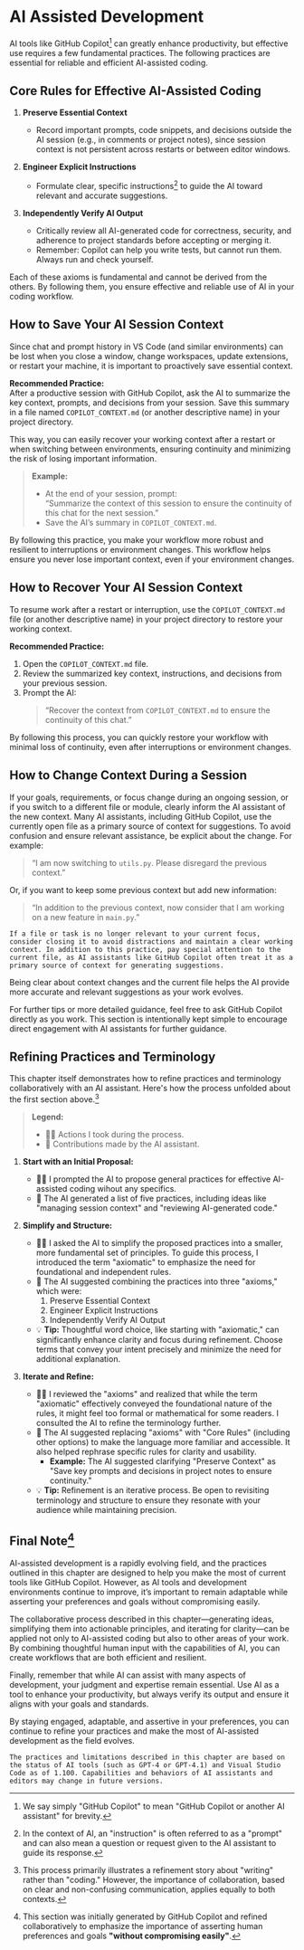 # AI Assisted Development

AI tools like GitHub Copilot[^1] can greatly enhance productivity, but effective use requires a few fundamental practices. The following practices are essential for reliable and efficient AI-assisted coding.

## Core Rules for Effective AI-Assisted Coding

1. **Preserve Essential Context**
   - Record important prompts, code snippets, and decisions outside the AI session (e.g., in comments or project notes), since session context is not persistent across restarts or between editor windows.

2. **Engineer Explicit Instructions**
   - Formulate clear, specific instructions[^2] to guide the AI toward relevant and accurate suggestions.

3. **Independently Verify AI Output**
   - Critically review all AI-generated code for correctness, security, and adherence to project standards before accepting or merging it.
   - Remember: Copilot can help you write tests, but cannot run them. Always run and check yourself.

Each of these axioms is fundamental and cannot be derived from the others. By following them, you ensure effective and reliable use of AI in your coding workflow.

## How to Save Your AI Session Context

Since chat and prompt history in VS Code (and similar environments) can be lost when you close a window, change workspaces, update extensions, or restart your machine, it is important to proactively save essential context.

**Recommended Practice:**  
After a productive session with GitHub Copilot, ask the AI to summarize the key context, prompts, and decisions from your session. Save this summary in a file named `COPILOT_CONTEXT.md` (or another descriptive name) in your project directory.

This way, you can easily recover your working context after a restart or when switching between environments, ensuring continuity and minimizing the risk of losing important information.

> **Example:**  
> - At the end of your session, prompt:  
>   “Summarize the context of this session to ensure the continuity of this chat for the next session.”
> - Save the AI’s summary in `COPILOT_CONTEXT.md`.

By following this practice, you make your workflow more robust and resilient to interruptions or environment changes. This workflow helps ensure you never lose important context, even if your environment changes.

## How to Recover Your AI Session Context

To resume work after a restart or interruption, use the `COPILOT_CONTEXT.md` file (or another descriptive name) in your project directory to restore your working context.

**Recommended Practice:**  
1. Open the `COPILOT_CONTEXT.md` file.  
2. Review the summarized key context, instructions, and decisions from your previous session.  
3. Prompt the AI:  
   > “Recover the context from `COPILOT_CONTEXT.md` to ensure the continuity of this chat.”

By following this process, you can quickly restore your workflow with minimal loss of continuity, even after interruptions or environment changes.

## How to Change Context During a Session

If your goals, requirements, or focus change during an ongoing session, or if you switch to a different file or module, clearly inform the AI assistant of the new context. Many AI assistants, including GitHub Copilot, use the currently open file as a primary source of context for suggestions. To avoid confusion and ensure relevant assistance, be explicit about the change. For example:

> “I am now switching to `utils.py`. Please disregard the previous context.”

Or, if you want to keep some previous context but add new information:

> “In addition to the previous context, now consider that I am working on a new feature in `main.py`.”

```{tip}
If a file or task is no longer relevant to your current focus, consider closing it to avoid distractions and maintain a clear working context. In addition to this practice, pay special attention to the current file, as AI assistants like GitHub Copilot often treat it as a primary source of context for generating suggestions.
```

Being clear about context changes and the current file helps the AI provide more accurate and relevant suggestions as your work evolves.

For further tips or more detailed guidance, feel free to ask GitHub Copilot directly as you work. This section is intentionally kept simple to encourage direct engagement with AI assistants for further guidance.

## Refining Practices and Terminology

This chapter itself demonstrates how to refine practices and terminology collaboratively with an AI assistant. Here's how the process unfolded about the first section above.[^3]

> **Legend:**  
> - 🧑‍💻 Actions I took during the process.  
> - 🤖 Contributions made by the AI assistant.  

1. **Start with an Initial Proposal:**  
   - 🧑‍💻 I prompted the AI to propose general practices for effective AI-assisted coding wihout any specifics.  
   - 🤖 The AI generated a list of five practices, including ideas like "managing session context" and "reviewing AI-generated code."

2. **Simplify and Structure:**  
   - 🧑‍💻 I asked the AI to simplify the proposed practices into a smaller, more fundamental set of principles. To guide this process, I introduced the term "axiomatic" to emphasize the need for foundational and independent rules.  
   - 🤖 The AI suggested combining the practices into three "axioms," which were:  
     1. Preserve Essential Context  
     2. Engineer Explicit Instructions  
     3. Independently Verify AI Output  
   - 💡 **Tip:** Thoughtful word choice, like starting with "axiomatic," can significantly enhance clarity and focus during refinement. Choose terms that convey your intent precisely and minimize the need for additional explanation.

3. **Iterate and Refine:**  
   - 🧑‍💻 I reviewed the "axioms" and realized that while the term "axiomatic" effectively conveyed the foundational nature of the rules, it might feel too formal or mathematical for some readers. I consulted the AI to refine the terminology further.  
   - 🤖 The AI suggested replacing "axioms" with "Core Rules" (including other options) to make the language more familiar and accessible. It also helped rephrase specific rules for clarity and usability.  
     - **Example:** The AI suggested clarifying "Preserve Context" as "Save key prompts and decisions in project notes to ensure continuity."  
   - 💡 **Tip:** Refinement is an iterative process. Be open to revisiting terminology and structure to ensure they resonate with your audience while maintaining precision.

## Final Note[^4] 

AI-assisted development is a rapidly evolving field, and the practices outlined in this chapter are designed to help you make the most of current tools like GitHub Copilot. However, as AI tools and development environments continue to improve, it’s important to remain adaptable while asserting your preferences and goals without compromising easily.

The collaborative process described in this chapter—generating ideas, simplifying them into actionable principles, and iterating for clarity—can be applied not only to AI-assisted coding but also to other areas of your work. By combining thoughtful human input with the capabilities of AI, you can create workflows that are both efficient and resilient.

Finally, remember that while AI can assist with many aspects of development, your judgment and expertise remain essential. Use AI as a tool to enhance your productivity, but always verify its output and ensure it aligns with your goals and standards.

By staying engaged, adaptable, and assertive in your preferences, you can continue to refine your practices and make the most of AI-assisted development as the field evolves.

```{note}
The practices and limitations described in this chapter are based on the status of AI tools (such as GPT-4 or GPT-4.1) and Visual Studio Code as of 1.100. Capabilities and behaviors of AI assistants and editors may change in future versions.
```

[^1]: We say simply "GitHub Copilot" to mean "GitHub Copilot or another AI assistant" for brevity.

[^2]: In the context of AI, an "instruction" is often referred to as a "prompt" and can also mean a question or request given to the AI assistant to guide its response.

[^3]: This process primarily illustrates a refinement story about "writing" rather than "coding." However, the importance of collaboration, based on clear and non-confusing communication, applies equally to both contexts. 

[^4]: This section was initially generated by GitHub Copilot and refined collaboratively to emphasize the importance of asserting human preferences and goals **"without compromising easily"**.
